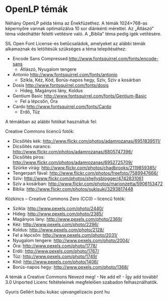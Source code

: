 OpenLP témák
============

Néhány OpenLP példa téma az Énekfüzethez. A témák 1024×768-as képernyőre vannak optimalizálva 
10 sor diánkénti mérettel. Az „Átlászó” téma videóháttér feletti vetítésre való. A „Biblia”
téma pedig igék vetítésére.

SIL Open Font License-es betűcsaládok, amelyeket az alábbi témák alkamaznak és letöltésük 
szükséges a téma telepítéséhez:
* Encode Sans Compressed http://www.fontsquirrel.com/fonts/encode-sans
  - Átlászó, Nyugalom tengere
* Antonio http://www.fontsquirrel.com/fonts/antonio
  - Szikla, Kéz, Köd, Borús-napos hegy, Szív, Szív a kosárban
* Dosis http://www.fontsquirrel.com/fonts/dosis
  - Hideg, Magányos lány, Koldus
* Gentium Basic http://www.fontsquirrel.com/fonts/Gentium-Basic
  - Fel a lépcsőn, Óra
* Cardo http://www.fontsquirrel.com/fonts/Cardo
  - Erdő, Tűz

A témákban az alábbi fotókat használtuk fel:

Creative Commons licencű fotók:
* Dicsőítés kék:     http://www.flickr.com/photos/adamrozanas/6951839511/
* Dicsőítés narancs: http://www.flickr.com/photos/adamrozanas/6805747396/
* Dicsőítés piros:   http://www.flickr.com/photos/adamrozanas/6952725709/
* Szürke virág:      http://www.flickr.com/photos/chadbrooks/2119859385/
* Tengerpart fával:  http://www.flickr.com/photos/freefoto/7589947666/
* Szív:              http://www.flickr.com/photos/shellysblogger/4742831061
* Szív a kosárban:   http://www.flickr.com/photos/marionzetta/5906153472
* Biblia:            http://www.flickr.com/photos/sukisuki/3293817448

Közkincs – Creative Commons Zero (CC0) – licencű fotók:
* Szikla:            http://www.pexels.com/photo/2440/
* Hideg:             http://www.pexels.com/photo/2385/
* Magányos lány:     http://www.pexels.com/photo/2369/
* Kéz:               http://www.pexels.com/photo/2296/
* Koldus:            http://www.pexels.com/photo/2128/
* Fel a lépcsőn:     http://www.pexels.com/photo/2031/
* Nyugalom tengere:  http://www.pexels.com/photo/2004/
* Óra:               http://www.pexels.com/photo/1778/
* Erdő:              http://www.pexels.com/photo/1767/
* Tűz:               http://www.pexels.com/photo/1749/
* Köd:               http://www.pexels.com/photo/1406/
* Borús-napos hegy:  http://www.pexels.com/photo/1368/

A témák a  Creative Commons Nevezd meg! - Ne add el! - Így add tovább! 3.0 Unported Licenc feltételeinek 
megfelelően szabadon felhasználhatók.

Gyuris Gellért bubu kukac ujevangelizacio pont hu
